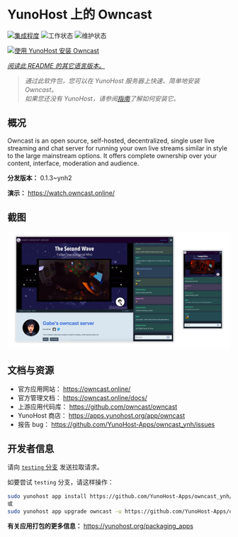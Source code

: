 <!--
注意：此 README 由 <https://github.com/YunoHost/apps/tree/master/tools/readme_generator> 自动生成
请勿手动编辑。
-->

# YunoHost 上的 Owncast

[![集成程度](https://dash.yunohost.org/integration/owncast.svg)](https://ci-apps.yunohost.org/ci/apps/owncast/) ![工作状态](https://ci-apps.yunohost.org/ci/badges/owncast.status.svg) ![维护状态](https://ci-apps.yunohost.org/ci/badges/owncast.maintain.svg)

[![使用 YunoHost 安装 Owncast](https://install-app.yunohost.org/install-with-yunohost.svg)](https://install-app.yunohost.org/?app=owncast)

*[阅读此 README 的其它语言版本。](./ALL_README.md)*

> *通过此软件包，您可以在 YunoHost 服务器上快速、简单地安装 Owncast。*  
> *如果您还没有 YunoHost，请参阅[指南](https://yunohost.org/install)了解如何安装它。*

## 概况

Owncast is an open source, self-hosted, decentralized, single user live streaming and chat server for running your own live streams similar in style to the large mainstream options. It offers complete ownership over your content, interface, moderation and audience.

**分发版本：** 0.1.3~ynh2

**演示：** <https://watch.owncast.online/>

## 截图

![Owncast 的截图](./doc/screenshots/owncast-screenshot.png)

## 文档与资源

- 官方应用网站： <https://owncast.online/>
- 官方管理文档： <https://owncast.online/docs/>
- 上游应用代码库： <https://github.com/owncast/owncast>
- YunoHost 商店： <https://apps.yunohost.org/app/owncast>
- 报告 bug： <https://github.com/YunoHost-Apps/owncast_ynh/issues>

## 开发者信息

请向 [`testing` 分支](https://github.com/YunoHost-Apps/owncast_ynh/tree/testing) 发送拉取请求。

如要尝试 `testing` 分支，请这样操作：

```bash
sudo yunohost app install https://github.com/YunoHost-Apps/owncast_ynh/tree/testing --debug
或
sudo yunohost app upgrade owncast -u https://github.com/YunoHost-Apps/owncast_ynh/tree/testing --debug
```

**有关应用打包的更多信息：** <https://yunohost.org/packaging_apps>
